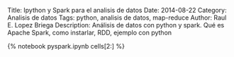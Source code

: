 Title: Ipython y Spark para el analisis de datos
Date: 2014-08-22
Category: Analisis de datos
Tags: python, analisis de datos, map-reduce
Author: Raul E. Lopez Briega
Description: Análisis de datos con python y spark. Qué es Apache Spark, como instarlar, RDD, ejemplo con python

{% notebook pyspark.ipynb cells[2:] %}
